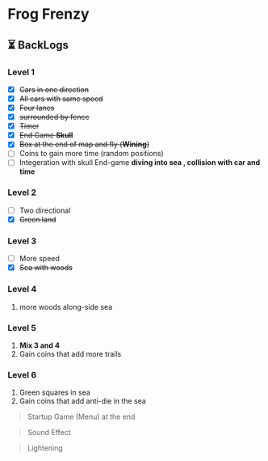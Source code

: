 # Frog Frenzy
## ⏳ BackLogs
### Level 1
- [x] ~~Cars in one direction~~
- [x] ~~All cars with same speed~~
- [x] ~~Four lanes~~
- [x] ~~surrounded by fence~~
- [x] ~~Timer~~
- [x] ~~End Game **Skull**~~
- [x] ~~Box at the end of map and fly (**Wining**)~~
- [ ] Coins to gain more time (random positions)
- [ ] Integeration with skull End-game **diving into sea , collision with car and time**
### Level 2
- [ ] Two directional
- [x] ~~Green land~~
### Level 3
- [ ] More speed
- [x] ~~Sea with woods~~
### Level 4
1. more woods along-side sea
### Level 5
1. **Mix 3 and 4**
2.  Gain coins that add more trails
### Level 6
1. Green squares in sea
2. Gain coins that add anti-die in the sea

> Startup Game (Menu) at the end

> Sound Effect

> Lightening